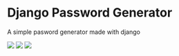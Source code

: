 # Django Password Generator
A simple pasword generator made with django

![](https://imgur.com/TIZDIr4.png)
![](https://imgur.com/cJbrBVD.png)
![](https://imgur.com/q7Krivn.png)
